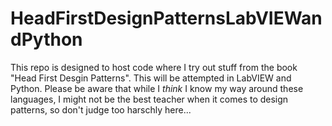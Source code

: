 # HeadFirstDesignPatternsLabVIEWandPython
This repo is designed to host code where I try out stuff from the book "Head First Desgin Patterns".
This will be attempted in LabVIEW and Python.
Please be aware that while I *think* I know my way around these languages, I might not be the best teacher when it comes to design patterns, so don't judge too harschly here...
